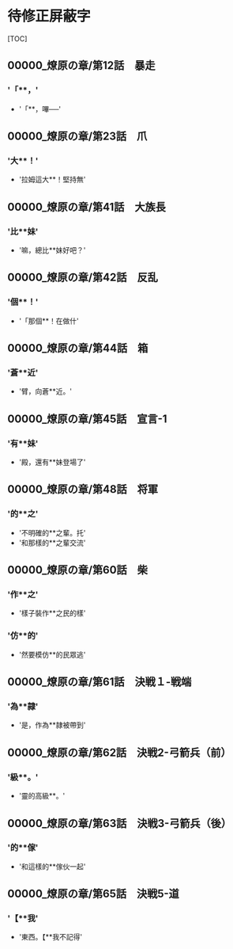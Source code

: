 # 待修正屏蔽字

[TOC]

## 00000_燎原の章/第12話　暴走

### '「**，'

- '「**，嗶──'


## 00000_燎原の章/第23話　爪

### '大**！'

- '拉姆這大**！堅持無'


## 00000_燎原の章/第41話　大族長

### '比**妹'

- '嘛，總比**妹好吧？'


## 00000_燎原の章/第42話　反乱

### '個**！'

- '「那個**！在做什'


## 00000_燎原の章/第44話　箱

### '蒼**近'

- '臂，向蒼**近。'


## 00000_燎原の章/第45話　宣言-1

### '有**妹'

- '殿，還有**妹登場了'


## 00000_燎原の章/第48話　将軍

### '的**之'

- '不明確的**之輩。托'
- '和那樣的**之輩交流'


## 00000_燎原の章/第60話　柴

### '作**之'

- '樣子裝作**之民的樣'

### '仿**的'

- '然要模仿**的民眾逃'


## 00000_燎原の章/第61話　決戦１-戦端

### '為**隷'

- '是，作為**隷被帶到'


## 00000_燎原の章/第62話　決戦2-弓箭兵（前）

### '級**。'

- '靈的高級**。'


## 00000_燎原の章/第63話　決戦3-弓箭兵（後）

### '的**傢'

- '和這樣的**傢伙一起'


## 00000_燎原の章/第65話　決戦5-道

### '【**我'

- '東西。【**我不記得'

